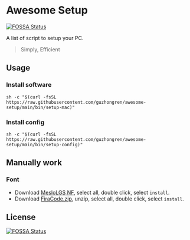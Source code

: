 # Awesome Setup
[![FOSSA Status](https://app.fossa.com/api/projects/git%2Bgithub.com%2Fguzhongren%2Fawesome-setup.svg?type=shield)](https://app.fossa.com/projects/git%2Bgithub.com%2Fguzhongren%2Fawesome-setup?ref=badge_shield)


A list of script to setup your PC.

> Simply, Efficient

## Usage

### Install software

```shell
sh -c "$(curl -fsSL https://raw.githubusercontent.com/guzhongren/awesome-setup/main/bin/setup-mac)"
```

### Install config

```shell
sh -c "$(curl -fsSL https://raw.githubusercontent.com/guzhongren/awesome-setup/main/bin/setup-config)"
```

## Manually work

### Font

- Download [MesloLGS NF](.oh-my-zsh/custom/themes/powerlevel10k), select all, double click, select `install`.
- Download [FiraCode.zip](https://github.com/tonsky/FiraCode/releases), unzip, select all, double click, select `install`.

## License
[![FOSSA Status](https://app.fossa.com/api/projects/git%2Bgithub.com%2Fguzhongren%2Fawesome-setup.svg?type=large)](https://app.fossa.com/projects/git%2Bgithub.com%2Fguzhongren%2Fawesome-setup?ref=badge_large)

